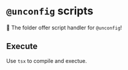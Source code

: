 # `@unconfig` scripts

🚀 The folder offer script handler for `@unconfig`!

## Execute

Use `tsx` to compile and exectue.
